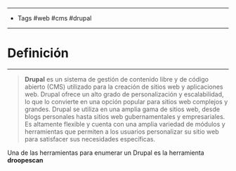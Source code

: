 ----
- Tags #web #cms #drupal 
----
# Definición

---
> **Drupal** es un sistema de gestión de contenido libre y de código abierto (CMS) utilizado para la creación de sitios web y aplicaciones web.
> Drupal ofrece un alto grado de personalización y escalabilidad, lo que lo convierte en una opción popular para sitios web complejos y grandes. Drupal se utiliza en una amplia gama de sitios web, desde blogs personales hasta sitios web gubernamentales y empresariales. Es altamente flexible y cuenta con una amplia variedad de módulos y herramientas que permiten a los usuarios personalizar su sitio web para satisfacer sus necesidades específicas.

Una de las herramientas para enumerar un Drupal es la herramienta **droopescan**
